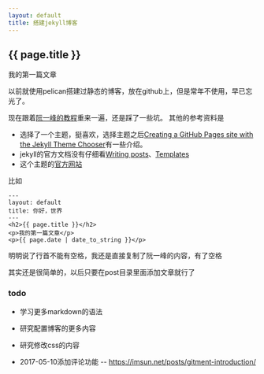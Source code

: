 ```yaml
---
layout: default
title: 搭建jekyll博客
---
```

## {{ page.title }}

我的第一篇文章

以前就使用pelican搭建过静态的博客，放在github上，但是常年不使用，早已忘光了。

现在跟着[阮一峰的教程](http://www.ruanyifeng.com/blog/2012/08/blogging_with_jekyll.html)重来一遍，还是踩了一些坑。
其他的参考资料是
- 选择了一个主题，挺喜欢，选择主题之后[Creating a GitHub Pages site with the Jekyll Theme Chooser](https://help.github.com/articles/creating-a-github-pages-site-with-the-jekyll-theme-chooser/)有一些介绍。
- jekyll的官方文档没有仔细看[Writing posts](https://jekyllrb.com/docs/posts/)、[Templates](http://jekyllrb.com/docs/templates/)
- 这个主题的[官方网站](https://pages-themes.github.io/architect/)

比如
```
---
layout: default
title: 你好，世界
---
<h2>{{ page.title }}</h2>
<p>我的第一篇文章</p>
<p>{{ page.date | date_to_string }}</p>
```
明明说了行首不能有空格，我还是直接复制了阮一峰的内容，有了空格

其实还是很简单的，以后只要在post目录里面添加文章就行了

### todo
- 学习更多markdown的语法
- 研究配置博客的更多内容
- 研究修改css的内容


- 2017-05-10添加评论功能
-- <https://imsun.net/posts/gitment-introduction/>
